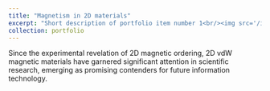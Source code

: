 ```yaml
---
title: "Magnetism in 2D materials"
excerpt: "Short description of portfolio item number 1<br/><img src='/images/AM.png' | width=60 >"
collection: portfolio
---
```


Since the experimental revelation of 2D magnetic ordering, 2D vdW magnetic materials have garnered significant attention in scientific research, emerging
as promising contenders for future information technology.
